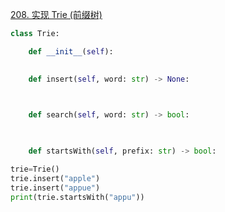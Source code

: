 [208. 实现 Trie (前缀树)](https://leetcode-cn.com/problems/implement-trie-prefix-tree/)
```python
class Trie:

    def __init__(self):
        

    def insert(self, word: str) -> None:

        

    def search(self, word: str) -> bool:

        

    def startsWith(self, prefix: str) -> bool:

trie=Trie()
trie.insert("apple")
trie.insert("appue")
print(trie.startsWith("appu"))
```